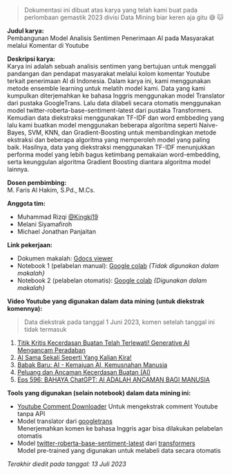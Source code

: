 > Dokumentasi ini dibuat atas karya yang telah kami buat pada perlombaan gemastik 2023 divisi Data Mining biar keren aja gitu 😅 🐱

**Judul karya:**  
Pembangunan Model Analisis Sentimen Penerimaan AI pada Masyarakat melalui Komentar di Youtube

**Deskripsi karya:**  
Karya ini adalah sebuah analisis sentimen yang bertujuan untuk menggali pandangan dan pendapat masyarakat melalui kolom komentar Youtube terkait penerimaan AI di Indonesia. Dalam karya ini, kami menggunakan metode ensemble learning untuk melatih model kami. Data yang kami kumpulkan diterjemahkan ke bahasa Inggris menggunakan model Translator dari pustaka GoogleTrans. Lalu data dilabeli secara otomatis menggunakan model twitter-roberta-base-sentiment-latest dari pustaka Transformers. Kemudian data diekstraksi menggunakan TF-IDF dan word embbeding yang lalu kami buatkan model menggunakan beberapa algoritma seperti Naive-Bayes, SVM, KNN, dan Gradient-Boosting untuk membandingkan metode ekstraksi dan beberapa algoritma yang memperoleh model yang paling baik. Hasilnya, data yang diekstraksi menggunakan TF-IDF menunjukkan performa model yang lebih bagus ketimbang pemakaian word-embedding, serta keunggulan algoritma Gradient Boosting diantara algoritma model lainnya.

**Dosen pembimbing:**  
M. Faris Al Hakim, S.Pd., M.Cs.

**Anggota tim:**  
- Muhammad Rizqi [@Kingki19](https://github.com/Kingki19)
- Melani Siyamafiroh
- Michael Jonathan Panjaitan

**Link pekerjaan:**
- Dokumen makalah: [Gdocs viewer](https://docs.google.com/document/d/1kbkb_xQ8beel8uJZu-z1mqq9H9K3Nt9O/edit)
- Notebook 1 (pelabelan manual): [Google colab](https://colab.research.google.com/drive/1_JCuKx3Ru9_cNlxSchSUWofqpYH96Ycd?usp=sharing) *{Tidak digunakan dalam makalah}*
- Notebook 2 (pelabelan otomatis): [Google colab](https://colab.research.google.com/drive/1DdJ0T4a_DaShO9ZpAScXkpGQZyMjrvpP?usp=sharing) *{Digunakan dalam makalah}*

**Video Youtube yang digunakan dalam data mining (untuk diekstrak komennya):**
> Data diekstrak pada tanggal 1 Juni 2023, komen setelah tanggal ini tidak termasuk  
1. [Titik Kritis Kecerdasan Buatan Telah Terlewati! Generative AI Mengancam Peradaban](https://www.youtube.com/watch?v=dWsIA2aOstA)
2. [AI Sama Sekali Seperti Yang Kalian Kira!](https://youtu.be/_FcHPrRY5zg)
3. [Babak Baru: AI - Kemajuan AI, Kemusnahan Manusia](https://youtu.be/yVrLflh3Ebk)
4. [Peluang dan Ancaman Kecerdasan Buatan (AI)](https://youtu.be/qAe8oGKiRbc)
5. [Eps 596: BAHAYA ChatGPT: AI ADALAH ANCAMAN BAGI MANUSIA](https://youtu.be/GA6cTuHgT7w)  

**Tools yang digunakan (selain notebook) dalam data mining ini:**
- [Youtube Comment Downloader](https://github.com/egbertbouman/youtube-comment-downloader)
  Untuk mengekstrak comment Youtube tanpa API
- Model translator dari [googletrans](https://py-googletrans.readthedocs.io/en/latest/)  
Menerjemahkan komen ke bahasa Inggris agar bisa dilakukan pelabelan otomatis
- Model [twitter-roberta-base-sentiment-latest](https://huggingface.co/cardiffnlp/twitter-roberta-base-sentiment-latest) dari [transformers](https://huggingface.co/docs/transformers/index)  
Model pre-trained yang digunakan untuk melabeli data secara otomatis



*Terakhir diedit pada tanggal: 13 Juli 2023*
